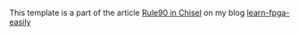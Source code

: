 This template is a part of the article [Rule90 in Chisel](https://learn-fpga) on my blog [learn-fpga-easily](https://learn-fpga-easily.com/)
